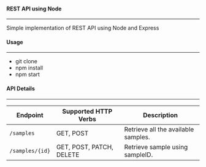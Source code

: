 #### REST API using Node
---

Simple implementation of REST API using Node and Express

#### Usage
---

- git clone
- npm install
- npm start

#### API Details
---
| Endpoint      | Supported HTTP Verbs     | Description                         |
|---------------|--------------------------|-------------------------------------|
|`/samples`     | GET, POST                | Retrieve all the available samples. |
|`/samples/{id}`| GET, POST, PATCH, DELETE | Retrieve sample using sampleID.     |   